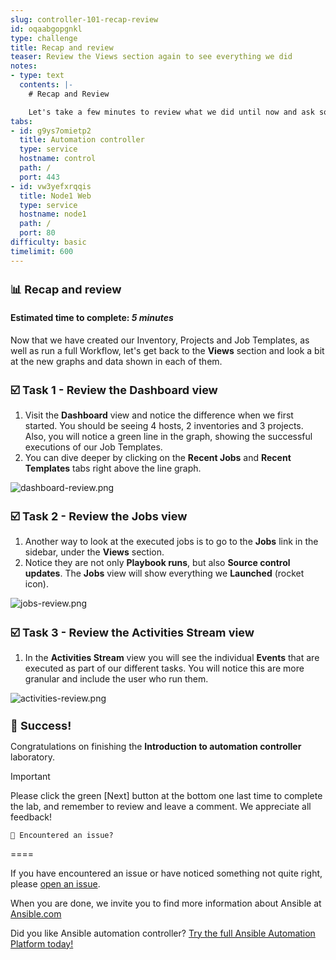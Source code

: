 ```yaml
---
slug: controller-101-recap-review
id: oqaabgopgnkl
type: challenge
title: Recap and review
teaser: Review the Views section again to see everything we did
notes:
- type: text
  contents: |-
    # Recap and Review

    Let's take a few minutes to review what we did until now and ask some questions if you have any doubts!
tabs:
- id: g9ys7omietp2
  title: Automation controller
  type: service
  hostname: control
  path: /
  port: 443
- id: vw3yefxrqqis
  title: Node1 Web
  type: service
  hostname: node1
  path: /
  port: 80
difficulty: basic
timelimit: 600
---
```

📊 Recap and review
===
#### Estimated time to complete: *5 minutes*<p>

Now that we have created our Inventory, Projects and Job Templates, as well as run a full Workflow, let's get back to the **Views** section and look a bit at the new graphs and data shown in each of them.

☑️ Task 1 - Review the Dashboard view
===

1. Visit the **Dashboard** view and notice the difference when we first started. You should be seeing 4 hosts, 2 inventories and 3 projects. Also, you will notice a green line in the graph, showing the successful executions of our Job Templates.
2. You can dive deeper by clicking on the **Recent Jobs** and **Recent Templates** tabs right above the line graph.

![dashboard-review.png](../assets/dashboard-review.png)

☑️ Task 2 - Review the Jobs view
===

1. Another way to look at the executed jobs is to go to the **Jobs** link in the sidebar, under the **Views** section.
2. Notice they are not only **Playbook runs**, but also **Source control updates**. The **Jobs** view will show everything we **Launched** (rocket icon).

![jobs-review.png](../assets/jobs-review.png)

☑️ Task 3 - Review the Activities Stream view
===

1. In the **Activities Stream** view you will see the individual **Events** that are executed as part of our different tasks. You will notice this are more granular and include the user who run them.

![activities-review.png](../assets/activities-review.png)

🎉 Success!
===

Congratulations on finishing the **Introduction to automation controller** laboratory.

> [!IMPORTANT]
> Please click the green [Next] button at the bottom one last time to complete the lab, and remember to review and leave a comment. We appreciate all feedback!

	🐛 Encountered an issue?
====

If you have encountered an issue or have noticed something not quite right, please [open an issue](https://github.com/ansible/instruqt/issues/new?labels=writing-first-playbook&title=Issue+with+Intro+to+Controller+slug+ID:+recap&assignees=leogallego).


When you are done, we invite  you to find more information about Ansible at [Ansible.com](https://www.ansible.com)

Did you like Ansible automation controller? [Try the full Ansible Automation Platform today!](https://www.redhat.com/en/technologies/management/ansible/trial?)

<style type="text/css" rel="stylesheet">
  .lightbox {
    display: none;
    position: fixed;
    justify-content: center;
    align-items: center;
    z-index: 999;
    top: 0;
    left: 0;
    right: 0;
    bottom: 0;
    padding: 1rem;
    background: rgba(0, 0, 0, 0.8);
    margin-left: auto;
    margin-right: auto;
    margin-top: auto;
    margin-bottom: auto;
  }
  .lightbox:target {
    display: flex;
  }
  .lightbox img {
    /* max-height: 100% */
    max-width: 60%;
    max-height: 60%;
  }
  img {
    display: block;
    margin-left: auto;
    margin-right: auto;
  }
  h1 {
    font-size: 18px;
  }
    h2 {
    font-size: 16px;
    font-weight: 600
  }
    h3 {
    font-size: 14px;
    font-weight: 600
  }
  p span {
    font-size: 14px;
  }
  ul li span {
    font-size: 14px
  }
</style>
